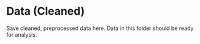 # Data (Cleaned)
Save cleaned, preprocessed data here. Data in this folder should be ready for analysis.
